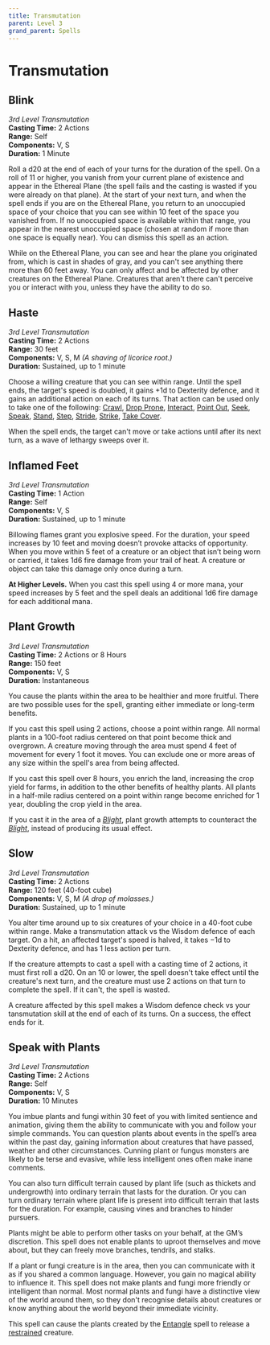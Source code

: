```yaml
---
title: Transmutation
parent: Level 3
grand_parent: Spells
---
```


# Transmutation

## Blink
*3rd Level Transmutation*<br>
**Casting Time:** 2 Actions<br>
**Range:** Self<br>
**Components:** V, S<br>
**Duration:** 1 Minute

Roll a d20 at the end of each of your turns for the duration of the spell. On a roll of 11 or higher, you vanish from your current plane of existence and appear in the Ethereal Plane (the spell fails and the casting is wasted if you were already on that plane). At the start of your next turn, and when the spell ends if you are on the Ethereal Plane, you return to an unoccupied space of your choice that you can see within 10 feet of the space you vanished from. If no unoccupied space is available within that range, you appear in the nearest unoccupied space (chosen at random if more than one space is equally near). You can dismiss this spell as an action.

While on the Ethereal Plane, you can see and hear the plane you originated from, which is cast in shades of gray, and you can't see anything there more than 60 feet away. You can only affect and be affected by other creatures on the Ethereal Plane. Creatures that aren't there can't perceive you or interact with you, unless they have the ability to do so.

## Haste
*3rd Level Transmutation*<br>
**Casting Time:** 2 Actions<br>
**Range:** 30 feet<br>
**Components:** V, S, M *(A shaving of licorice root.)*<br>
**Duration:** Sustained, up to 1 minute

Choose a willing creature that you can see within range. Until the spell ends, the target's speed is doubled, it gains +1d to Dexterity defence, and it gains an additional action on each of its turns. That action can be used only to take one of the following: [Crawl](https://stormchaserroleplaying.com/stormchaserRPG/Combat/Moves/Crawl/), [Drop Prone](https://stormchaserroleplaying.com/stormchaserRPG/Combat/Moves/Drop/), [Interact](https://stormchaserroleplaying.com/stormchaserRPG/Combat/Actions/Interact/), [Point Out](https://stormchaserroleplaying.com/stormchaserRPG/Combat/Actions/Point/), [Seek](https://stormchaserroleplaying.com/stormchaserRPG/Combat/Actions/Seek/), [Speak](https://stormchaserroleplaying.com/stormchaserRPG/Combat/Actions/Speak/), [Stand](https://stormchaserroleplaying.com/stormchaserRPG/Combat/Moves/Stand/), [Step](https://stormchaserroleplaying.com/stormchaserRPG/Combat/Moves/Step/), [Stride](https://stormchaserroleplaying.com/stormchaserRPG/Combat/Moves/Stride/), [Strike](https://stormchaserroleplaying.com/stormchaserRPG/Combat/Actions/Strike/), [Take Cover](https://stormchaserroleplaying.com/stormchaserRPG/Combat/Moves/Cover/).

When the spell ends, the target can't move or take actions until after its next turn, as a wave of lethargy sweeps over it.

## Inflamed Feet
*3rd Level Transmutation*<br>
**Casting Time:** 1 Action<br>
**Range:** Self<br>
**Components:** V, S<br>
**Duration:** Sustained, up to 1 minute
 
Billowing flames grant you explosive speed. For the duration, your speed increases by 10 feet and moving doesn’t provoke attacks of opportunity. When you move within 5 feet of a creature or an object that isn’t being worn or carried, it takes 1d6 fire damage from your trail of heat. A creature or object can take this damage only once during a turn.

**At Higher Levels.** When you cast this spell using 4 or more mana, your speed increases by 5 feet and the spell deals an additional 1d6 fire damage for each additional mana.

## Plant Growth
*3rd Level Transmutation*<br>
**Casting Time:** 2 Actions or 8 Hours<br>
**Range:** 150 feet<br>
**Components:** V, S<br>
**Duration:** Instantaneous

You cause the plants within the area to be healthier and more fruitful. There are two possible uses for the spell, granting either immediate or long-term benefits.

If you cast this spell using 2 actions, choose a point within range. All normal plants in a 100-foot radius centered on that point become thick and overgrown. A creature moving through the area must spend 4 feet of movement for every 1 foot it moves. You can exclude one or more areas of any size within the spell's area from being affected.

If you cast this spell over 8 hours, you enrich the land, increasing the crop yield for farms, in addition to the other benefits of healthy plants. All plants in a half-mile radius centered on a point within range become enriched for 1 year, doubling the crop yield in the area.

If you cast it in the area of a [*Blight*](), plant growth attempts to counteract the [*Blight*](), instead of producing its usual effect.

## Slow
*3rd Level Transmutation*<br>
**Casting Time:** 2 Actions<br>
**Range:** 120 feet (40-foot cube)<br>
**Components:** V, S, M *(A drop of molasses.)*<br>
**Duration:** Sustained, up to 1 minute

You alter time around up to six creatures of your choice in a 40-foot cube within range. Make a transmutation attack vs the Wisdom defence of each target. On a hit, an affected target's speed is halved, it takes −1d to Dexterity defence, and has 1 less action per turn.

If the creature attempts to cast a spell with a casting time of 2 actions, it must first roll a d20. On an 10 or lower, the spell doesn't take effect until the creature's next turn, and the creature must use 2 actions on that turn to complete the spell. If it can't, the spell is wasted.

A creature affected by this spell makes a Wisdom defence check vs your tansmutation skill at the end of each of its turns. On a success, the effect ends for it.

## Speak with Plants
*3rd Level Transmutation*<br>
**Casting Time:** 2 Actions<br>
**Range:** Self<br>
**Components:** V, S<br>
**Duration:** 10 Minutes

You imbue plants and fungi within 30 feet of you with limited sentience and animation, giving them the ability to communicate with you and follow your simple commands. You can question plants about events in the spell’s area within the past day, gaining information about creatures that have passed, weather and other circumstances. Cunning plant or fungus monsters are likely to be terse and evasive, while less intelligent ones often make inane comments.

You can also turn difficult terrain caused by plant life (such as thickets and undergrowth) into ordinary terrain that lasts for the duration. Or you can turn ordinary terrain where plant life is present into difficult terrain that lasts for the duration. For example, causing vines and branches to hinder pursuers.

Plants might be able to perform other tasks on your behalf, at the GM’s discretion. This spell does not enable plants to uproot themselves and move about, but they can freely move branches, tendrils, and stalks.

If a plant or fungi creature is in the area, then you can communicate with it as if you shared a common language. However, you gain no magical ability to influence it. This spell does not make plants and fungi more friendly or intelligent than normal. Most normal plants and fungi have a distinctive view of the world around them, so they don't recognise details about creatures or know anything about the world beyond their immediate vicinity.

This spell can cause the plants created by the [Entangle](https://stormchaserroleplaying.com/stormchaserRPG/Spells/1/Conjuration/#entangle) spell to release a [restrained](https://stormchaserroleplaying.com/stormchaserRPG/Conditions/Restrained/) creature.
